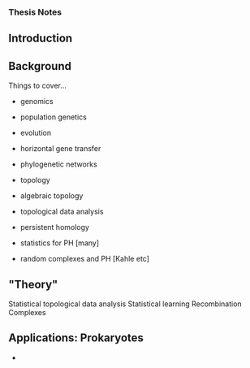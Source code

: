 ### Thesis Notes

## Introduction

## Background

Things to cover...

* genomics
* population genetics
* evolution
* horizontal gene transfer

* phylogenetic networks

* topology
* algebraic topology
* topological data analysis
* persistent homology

* statistics for PH [many]
* random complexes and PH [Kahle etc]

## "Theory"

Statistical topological data analysis
Statistical learning
Recombination Complexes

## Applications: Prokaryotes
* 
